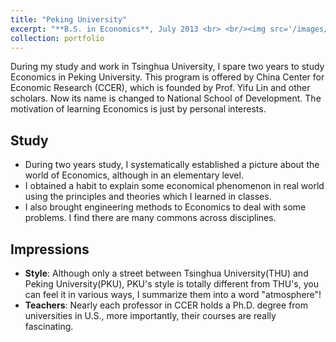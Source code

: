 ```yaml
---
title: "Peking University"
excerpt: "**B.S. in Economics**, July 2013 <br> <br/><img src='/images/pku.jpg'>"
collection: portfolio
---
```


During my study and work in Tsinghua University, I spare two years to study Economics in Peking University. This program is offered by China Center for Economic Research (CCER), which is founded by Prof. Yifu Lin and other scholars.
Now its name is changed to National School of Development. The motivation of learning Economics is just by personal interests.<br>

## Study
* During two years study, I systematically established a picture about the world of Economics, although in an elementary level.
* I obtained a habit to explain some economical phenomenon in real world using the principles and theories which I learned in classes. 
* I also brought engineering methods to Economics to deal with some problems. I find there are many commons across disciplines. 

## Impressions
* **Style**: Although only a street between Tsinghua University(THU) and Peking University(PKU), PKU's style is totally different from THU's, you can feel it in various ways, I summarize them into a word "atmosphere"!
* **Teachers**: Nearly each professor in CCER holds a Ph.D. degree from universities in U.S., more importantly, their courses are really fascinating. 
